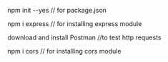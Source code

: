 <p>npm init --yes // for package.json</p>
<p>npm i express // for installing express module</p>
<p>download and install Postman //to test http requests</p>
<p>npm i cors // for installing cors module</p>
